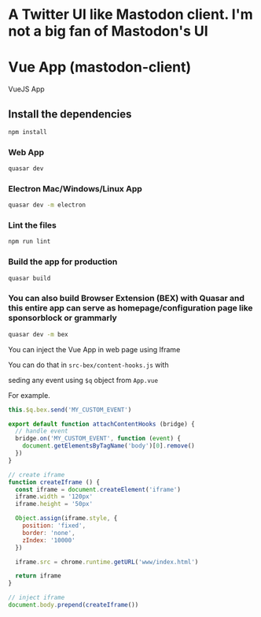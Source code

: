 # A Twitter UI like Mastodon client. I'm not a big fan of Mastodon's UI 

# Vue App (mastodon-client)

VueJS App

## Install the dependencies
```bash
npm install
```

### Web App 
```bash
quasar dev 
```

### Electron Mac/Windows/Linux App 
```bash
quasar dev -m electron
```

### Lint the files
```bash
npm run lint
```

### Build the app for production
```bash
quasar build
```

### You can also build Browser Extension (BEX) with Quasar and this entire app can serve as homepage/configuration page like sponsorblock or grammarly

```bash
quasar dev -m bex
```

You can inject the Vue App in web page using Iframe 

You can do that in `src-bex/content-hooks.js` with 

seding any event using `$q` object from `App.vue`

For example. 
```javascript
this.$q.bex.send('MY_CUSTOM_EVENT')
```


```javascript
export default function attachContentHooks (bridge) {
  // handle event
  bridge.on('MY_CUSTOM_EVENT', function (event) {
    document.getElementsByTagName('body')[0].remove()
  })
}

// create iframe
function createIframe () {
  const iframe = document.createElement('iframe')
  iframe.width = '120px'
  iframe.height = '50px'

  Object.assign(iframe.style, {
    position: 'fixed',
    border: 'none',
    zIndex: '10000'
  })

  iframe.src = chrome.runtime.getURL('www/index.html')

  return iframe
}

// inject iframe
document.body.prepend(createIframe())
```

